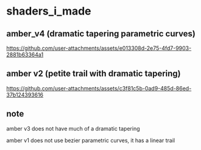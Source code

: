 # shaders_i_made
## amber_v4 (dramatic tapering parametric curves)
https://github.com/user-attachments/assets/e013308d-2e75-4fd7-9903-2881b63364a1
## amber v2 (petite trail with dramatic tapering)
https://github.com/user-attachments/assets/c3f81c5b-0ad9-485d-86ed-37b124393616
## note
amber v3 does not have much of a dramatic tapering

amber v1 does not use bezier parametric curves, it has a linear trail

